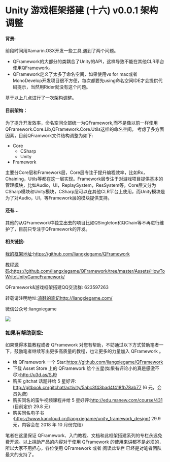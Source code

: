 # Unity 游戏框架搭建 (十六)  v0.0.1 架构调整

#### 背景:
前段时间用Xamarin.OSX开发一些工具,遇到了两个问题。

* QFramework的大部分的类耦合了Unity的API，这样导致不能在其他CLR平台使用QFramework。
* QFramework定义了太多了命名空间，如果使用vs for mac或者MonoDevelop开发项目很不方便，每次都要先using命名空间IDE才会提供代码提示，当然用Rider就没有这个问题。


基于以上几点进行了一次架构调整。

#### 目前架构：
为了提升开发效率，命名空间全部统一为QFramework,而不是像以前一样使用QFramework.Core.Lib,QFramework.Core.Utils这样的命名空间。
考虑了多方面因素，目前QFramwork文件结构调整为如下:	

* Core 
  * CSharp
  * Unity
* Framework

主要分Core层和Framework层，Core层专注于提升编程效率，比如Rx，Chaining，Utils等都在这一层实现。Framework层专注于对游戏项目提供基本的管理模块，比如Audio，UI，ReplaySystem，ResSystem等。Core层又分为CSharp模块和Unity模块，CSharp层可以在其他CLR平台上使用，而Unity模块是为了对Audio，UI，等Framework层的模块提供支持。

#### 还有...

其他的从QFramework中独立出去的项目比如QSingleton和QChain等不再进行维护了，目前只专注于QFramework的开发。

#### 相关链接:

[我的框架地址](https://github.com/liangxiegame/QFramework):https://github.com/liangxiegame/QFramework

[教程源码](https://github.com/liangxiegame/QFramework/tree/master/Assets/HowToWriteUnityGameFramework):https://github.com/liangxiegame/QFramework/tree/master/Assets/HowToWriteUnityGameFramework/

QFramework&游戏框架搭建QQ交流群: 623597263

转载请注明地址:[凉鞋的笔记](http://liangxiegame.com/)http://liangxiegame.com/

微信公众号:liangxiegame

![](http://liangxiegame.com/content/images/2017/06/qrcode_for_gh_32f0f3669ac8_430.jpg)

### 如果有帮助到您:

如果觉得本篇教程或者 QFramework 对您有帮助，不妨通过以下方式赞助笔者一下，鼓励笔者继续写出更多高质量的教程，也让更多的力量加入 QFramework 。

- 给 QFramework 一个 Star:https://github.com/liangxiegame/QFramework
- 下载 Asset Store 上的 QFramework 给个五星(如果有评论小的真是感激不尽):http://u3d.as/SJ9
- 购买 gitchat 话题并给 5 星好评: http://gitbook.cn/gitchat/activity/5abc3f43bad4f418fb78ab77 (6 元，会员免费)
- 购买同名的蛮牛视频课程并给 5 星好评:http://edu.manew.com/course/431 (目前定价 29.8 元)
- 购买同名电子书 :https://www.kancloud.cn/liangxiegame/unity_framework_design( 29.9 元，内容会在 2018 年 10 月份完结)

笔者在这里保证 QFramework、入门教程、文档和此框架搭建系列的专栏永远免费开源。以上捐助产品的内容对于使用 QFramework 的使用来讲都不是必须的，所以大家不用担心，各位使用 QFramework 或者 阅读此专栏 已经是对笔者团队最大的支持了。
